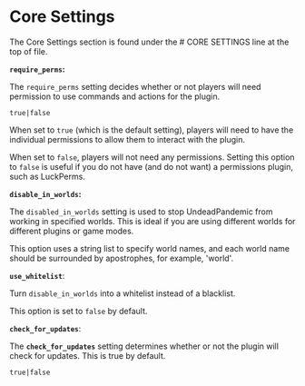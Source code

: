 # Core Settings

The Core Settings section is found under the # CORE SETTINGS line at the top of file.

**`require_perms`:**

The `require_perms` setting decides whether or not players will need permission to use commands and actions for the plugin.

`true|false`

When set to `true` (which is the default setting), players will need to have the individual permissions to allow them to interact with the plugin.

When set to `false`, players will not need any permissions. Setting this option to `false` is useful if you do not have (and do not want) a permissions plugin, such as LuckPerms.

**`disable_in_worlds`:**

The `disabled_in_worlds` setting is used to stop UndeadPandemic from working in specified worlds. This is ideal if you are using different worlds for different plugins or game modes.

This option uses a string list to specify world names, and each world name should be surrounded by apostrophes, for example, 'world'.

**`use_whitelist`**:

Turn `disable_in_worlds` into a whitelist instead of a blacklist.

This option is set to `false` by default.

**`check_for_updates`**:

The **`check_for_updates`** setting determines whether or not the plugin will check for updates. This is true by default.

`true|false`
